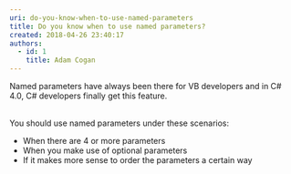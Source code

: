 ```yaml
---
uri: do-you-know-when-to-use-named-parameters
title: Do you know when to use named parameters?
created: 2018-04-26 23:40:17
authors:
  - id: 1
    title: Adam Cogan
---
```





<span class='intro'> Named parameters have always been there for VB developers and in C# 4.0, C# developers finally get this feature.<br>​​​<br> </span>

<p>​You should use named parameters under these scenarios&#58;</p><ul><li>When there are 4 or more parameters</li><li>When you make use of optional parameters</li><li>If it makes more sense to order the parameters a certain way​​<br></li></ul>


